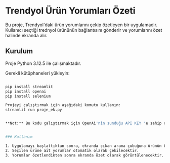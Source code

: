 # Trendyol Ürün Yorumları Özeti
Bu proje, Trendyol'daki ürün yorumlarını çekip özetleyen bir uygulamadır. Kullanıcı seçtiği trednyol ürününün bağlantısını gönderir ve yorumlarını özet halinde ekranda alır. 

## Kurulum

Proje Python 3.12.5 ile çalışmaktadır.

Gerekli kütüphaneleri yükleyin:

```bash

pip install streamlit
pip install openai
pip install selenium

Projeyi çalıştırmak için aşağıdaki komutu kullanın:
streamlit run proje_ek.py


**Not:** Bu kodu çalıştırmak için OpenAi'nin sunduğu API KEY 'e sahip olmalısınız. 


### Kullanım

1. Uygulamayı başlattıktan sonra, ekranda çıkan arama çubuğuna ürünün bağlantısını ekleyin.
2. Seçilen ürüne ait yorumlar otomatik olarak çekilecektir.
3. Yorumlar özetlendikten sonra ekranda özet olarak görüntülenecektir.
